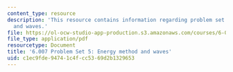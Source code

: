 ```yaml
---
content_type: resource
description: 'This resource contains information regarding problem set 5: energy method
  and waves.'
file: https://ol-ocw-studio-app-production.s3.amazonaws.com/courses/6-007-electromagnetic-energy-from-motors-to-lasers-spring-2011/c1ec9fde94741c4fcc5369d2b1329653_MIT6_007S11_PS5.pdf
file_type: application/pdf
resourcetype: Document
title: '6.007 Problem Set 5: Energy method and waves'
uid: c1ec9fde-9474-1c4f-cc53-69d2b1329653
---
```

